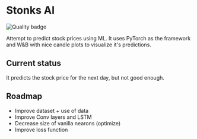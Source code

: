 # Stonks AI

![Quality badge](https://img.shields.io/badge/quality-awful%20%F0%9F%99%83-red)

Attempt to predict stock prices using ML.
It uses PyTorch as the framework and W&B with nice candle plots to visualize it's predictions. 

## Current status

It predicts the stock price for the next day, but not good enough.

## Roadmap

- Improve dataset + use of data
- Improve Conv layers and LSTM
- Decrease size of vanilla nearons (optimize)
- Improve loss function 
    